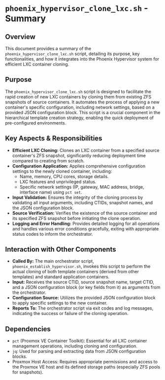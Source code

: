 # `phoenix_hypervisor_clone_lxc.sh` - Summary

## Overview

This document provides a summary of the `phoenix_hypervisor_clone_lxc.sh` script, detailing its purpose, key functionalities, and how it integrates into the Phoenix Hypervisor system for efficient LXC container cloning.

## Purpose

The `phoenix_hypervisor_clone_lxc.sh` script is designed to facilitate the rapid creation of new LXC containers by cloning them from existing ZFS snapshots of source containers. It automates the process of applying a new container's specific configuration, including network settings, based on a provided JSON configuration block. This script is a crucial component in the hierarchical template creation strategy, enabling the quick deployment of pre-configured environments.

## Key Aspects & Responsibilities

*   **Efficient LXC Cloning:** Clones an LXC container from a specified source container's ZFS snapshot, significantly reducing deployment time compared to creating from scratch.
*   **Configuration Application:** Applies comprehensive configuration settings to the newly cloned container, including:
    *   Name, memory, CPU cores, storage details.
    *   LXC features and unprivileged status.
    *   Specific network settings (IP, gateway, MAC address, bridge, interface name) using `pct set`.
*   **Input Validation:** Ensures the integrity of the cloning process by validating all input arguments, including CTIDs, snapshot names, and the JSON configuration block.
*   **Source Verification:** Verifies the existence of the source container and its specified ZFS snapshot before initiating the clone operation.
*   **Logging and Error Handling:** Provides detailed logging for all operations and handles various error conditions gracefully, exiting with appropriate status codes to inform the orchestrator.

## Interaction with Other Components

*   **Called By:** The main orchestrator script, `phoenix_establish_hypervisor.sh`, invokes this script to perform the actual cloning of both template containers (derived from other templates) and standard application containers.
*   **Input:** Receives the source CTID, source snapshot name, target CTID, and a JSON configuration block (or key fields from it) as arguments from the orchestrator.
*   **Configuration Source:** Utilizes the provided JSON configuration block to apply specific settings to the new container.
*   **Reports To:** The orchestrator script via exit codes and log messages, indicating the success or failure of the cloning operation.

## Dependencies

*   `pct` (Proxmox VE Container Toolkit): Essential for all LXC container management operations, including cloning and configuration.
*   `jq`: Used for parsing and extracting data from JSON configuration blocks.
*   Proxmox Host Access: Requires appropriate permissions and access to the Proxmox VE host and its defined storage paths (especially ZFS pools for snapshots).